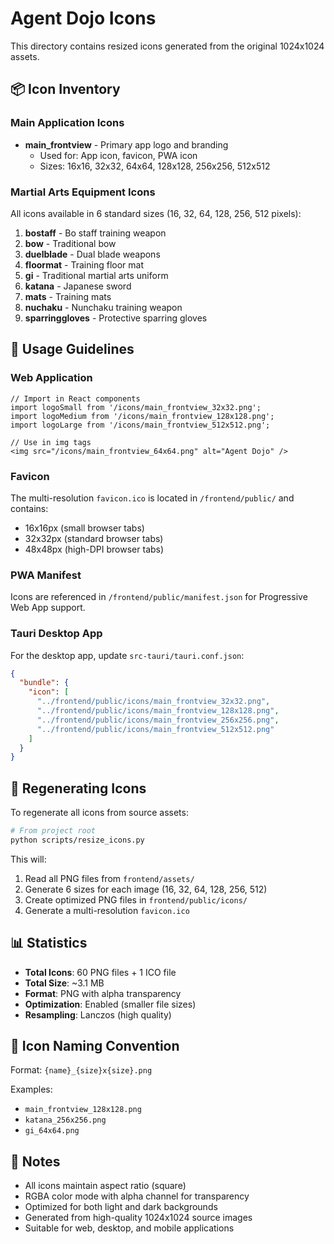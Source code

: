 # Agent Dojo Icons

This directory contains resized icons generated from the original 1024x1024 assets.

## 📦 Icon Inventory

### Main Application Icons

- **main_frontview** - Primary app logo and branding
  - Used for: App icon, favicon, PWA icon
  - Sizes: 16x16, 32x32, 64x64, 128x128, 256x256, 512x512

### Martial Arts Equipment Icons

All icons available in 6 standard sizes (16, 32, 64, 128, 256, 512 pixels):

1. **bostaff** - Bo staff training weapon
2. **bow** - Traditional bow
3. **duelblade** - Dual blade weapons
4. **floormat** - Training floor mat
5. **gi** - Traditional martial arts uniform
6. **katana** - Japanese sword
7. **mats** - Training mats
8. **nuchaku** - Nunchaku training weapon
9. **sparringgloves** - Protective sparring gloves

## 🎯 Usage Guidelines

### Web Application

```tsx
// Import in React components
import logoSmall from '/icons/main_frontview_32x32.png';
import logoMedium from '/icons/main_frontview_128x128.png';
import logoLarge from '/icons/main_frontview_512x512.png';

// Use in img tags
<img src="/icons/main_frontview_64x64.png" alt="Agent Dojo" />
```

### Favicon

The multi-resolution `favicon.ico` is located in `/frontend/public/` and contains:

- 16x16px (small browser tabs)
- 32x32px (standard browser tabs)
- 48x48px (high-DPI browser tabs)

### PWA Manifest

Icons are referenced in `/frontend/public/manifest.json` for Progressive Web App support.

### Tauri Desktop App

For the desktop app, update `src-tauri/tauri.conf.json`:

```json
{
  "bundle": {
    "icon": [
      "../frontend/public/icons/main_frontview_32x32.png",
      "../frontend/public/icons/main_frontview_128x128.png",
      "../frontend/public/icons/main_frontview_256x256.png",
      "../frontend/public/icons/main_frontview_512x512.png"
    ]
  }
}
```

## 🔄 Regenerating Icons

To regenerate all icons from source assets:

```bash
# From project root
python scripts/resize_icons.py
```

This will:

1. Read all PNG files from `frontend/assets/`
2. Generate 6 sizes for each image (16, 32, 64, 128, 256, 512)
3. Create optimized PNG files in `frontend/public/icons/`
4. Generate a multi-resolution `favicon.ico`

## 📊 Statistics

- **Total Icons**: 60 PNG files + 1 ICO file
- **Total Size**: ~3.1 MB
- **Format**: PNG with alpha transparency
- **Optimization**: Enabled (smaller file sizes)
- **Resampling**: Lanczos (high quality)

## 🎨 Icon Naming Convention

Format: `{name}_{size}x{size}.png`

Examples:

- `main_frontview_128x128.png`
- `katana_256x256.png`
- `gi_64x64.png`

## 📝 Notes

- All icons maintain aspect ratio (square)
- RGBA color mode with alpha channel for transparency
- Optimized for both light and dark backgrounds
- Generated from high-quality 1024x1024 source images
- Suitable for web, desktop, and mobile applications
